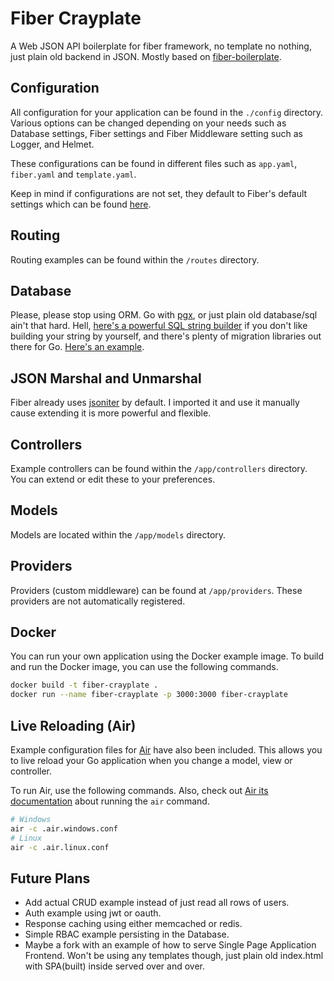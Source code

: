 # Fiber Crayplate

A Web JSON API boilerplate for fiber framework, no template no nothing, just plain old backend in JSON.
Mostly based on [fiber-boilerplate](https://github.com/thomasvvugt/fiber-boilerplate).

## Configuration

All configuration for your application can be found in the `./config` directory. Various options can be changed depending on your needs such as Database settings, Fiber settings and Fiber Middleware setting such as Logger, and Helmet.

These configurations can be found in different files such as `app.yaml`, `fiber.yaml` and `template.yaml`.

Keep in mind if configurations are not set, they default to Fiber's default settings which can be found [here](https://docs.gofiber.io/).

## Routing

Routing examples can be found within the `/routes` directory.

## Database

Please, please stop using ORM. Go with [pgx](https://github.com/jackc/pgx), or just plain old database/sql ain't that hard.
Hell, [here's a powerful SQL string builder](https://github.com/masterminds/squirrel) if you don't like building your string by yourself,
and there's plenty of migration libraries out there for Go. [Here's an example](https://github.com/steinbacher/goose).

## JSON Marshal and Unmarshal

Fiber already uses [jsoniter](https://github.com/json-iterator/go) by default. I imported it and use it manually cause extending it is more powerful and flexible.

## Controllers

Example controllers can be found within the `/app/controllers` directory. You can extend or edit these to your preferences.

## Models

Models are located within the `/app/models` directory.

## Providers

Providers (custom middleware) can be found at `/app/providers`. These providers are not automatically registered.

## Docker

You can run your own application using the Docker example image.
To build and run the Docker image, you can use the following commands.

```bash
docker build -t fiber-crayplate .
docker run --name fiber-crayplate -p 3000:3000 fiber-crayplate
```

## Live Reloading (Air)

Example configuration files for [Air](https://github.com/cosmtrek/air) have also been included.
This allows you to live reload your Go application when you change a model, view or controller.

To run Air, use the following commands. Also, check out [Air its documentation](https://github.com/cosmtrek/air) about running the `air` command.

```bash
# Windows
air -c .air.windows.conf
# Linux
air -c .air.linux.conf
```

## Future Plans

- Add actual CRUD example instead of just read all rows of users.
- Auth example using jwt or oauth.
- Response caching using either memcached or redis.
- Simple RBAC example persisting in the Database.
- Maybe a fork with an example of how to serve Single Page Application Frontend. Won't be using any templates though,
  just plain old index.html with SPA(built) inside served over and over.
